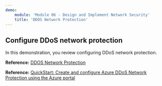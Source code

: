 ```yaml
---
demo:
    module: 'Module 06 - Design and Implement Network Security'
    title: 'DDOS Network Protection'
---
```

## Configure DDoS network protection

In this demonstration, you review configuring DDoS network protection.

**Reference:** [DDOS Network Protection](https://learn.microsoft.com/azure/ddos-protection/manage-ddos-protection)

**Reference:** [QuickStart: Create and configure Azure DDoS Network Protection using the Azure portal](https://learn.microsoft.com/azure/ddos-protection/manage-ddos-protection)

